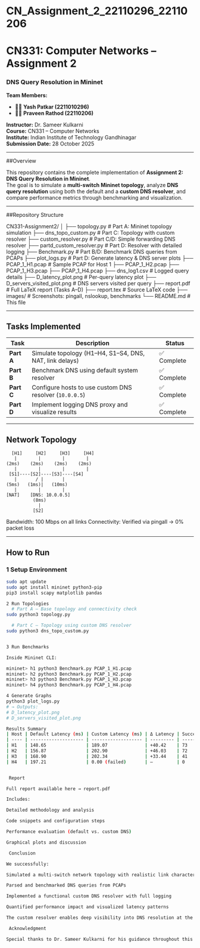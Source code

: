 # CN_Assignment_2_22110296_22110206
# CN331: Computer Networks – Assignment 2  
### **DNS Query Resolution in Mininet**

**Team Members:**  
- 🧑‍💻 **Yash Patkar (2211010296)**  
- 🧑‍💻 **Praveen Rathod (22110206)**  

**Instructor:** Dr. Sameer Kulkarni  
**Course:** CN331 – Computer Networks  
**Institute:** Indian Institute of Technology Gandhinagar  
**Submission Date:** 28 October 2025  

---

##Overview

This repository contains the complete implementation of **Assignment 2: DNS Query Resolution in Mininet**.  
The goal is to simulate a **multi-switch Mininet topology**, analyze **DNS query resolution** using both the default and a **custom DNS resolver**, and compare performance metrics through benchmarking and visualization.

---

##Repository Structure


CN331-Assignment2/
│
├── topology.py # Part A: Mininet topology simulation
├── dns_topo_custom.py # Part C: Topology with custom resolver
├── custom_resolver.py # Part C/D: Simple forwarding DNS resolver
├── partd_custom_resolver.py # Part D: Resolver with detailed logging
├── Benchmark.py # Part B/D: Benchmark DNS queries from PCAPs
├── plot_logs.py # Part D: Generate latency & DNS server plots
├── PCAP_1_H1.pcap # Sample PCAP for Host 1
├── PCAP_1_H2.pcap
├── PCAP_1_H3.pcap
├── PCAP_1_H4.pcap
├── dns_log1.csv # Logged query details
├── D_latency_plot.png # Per-query latency plot
├── D_servers_visited_plot.png # DNS servers visited per query
├── report.pdf # Full LaTeX report (Tasks A–D)
├── report.tex # Source LaTeX code
├── images/ # Screenshots: pingall, nslookup, benchmarks
└── README.md # This file


---

##  Tasks Implemented

| Task | Description | Status |
|------|-------------|--------|
| **Part A** | Simulate topology (H1–H4, S1–S4, DNS, NAT, link delays) | ✅ Complete |
| **Part B** | Benchmark DNS using default system resolver | ✅ Complete |
| **Part C** | Configure hosts to use custom DNS resolver (`10.0.0.5`) | ✅ Complete |
| **Part D** | Implement logging DNS proxy and visualize results | ✅ Complete |

---

##  Network Topology

      [H1]     [H2]     [H3]     [H4]
       |        |        |        |
    (2ms)    (2ms)    (2ms)    (2ms)
       |        |        |        |
     [S1]----[S2]----[S3]----[S4]
       |       / |       |
    (5ms)   (1ms)|   (10ms)
       |        |        |
    [NAT]    [DNS: 10.0.0.5]
              (8ms)
                |
              [S2]

Bandwidth: 100 Mbps on all links
Connectivity: Verified via pingall → 0% packet loss


---

##  How to Run

### **1️ Setup Environment**
```bash
sudo apt update
sudo apt install mininet python3-pip
pip3 install scapy matplotlib pandas

2️ Run Topologies
  # Part A – Base topology and connectivity check
sudo python3 topology.py

  # Part C – Topology using custom DNS resolver
sudo python3 dns_topo_custom.py


3️ Run Benchmarks

Inside Mininet CLI:

mininet> h1 python3 Benchmark.py PCAP_1_H1.pcap
mininet> h2 python3 Benchmark.py PCAP_1_H2.pcap
mininet> h3 python3 Benchmark.py PCAP_1_H3.pcap
mininet> h4 python3 Benchmark.py PCAP_1_H4.pcap

4️ Generate Graphs
python3 plot_logs.py
# → Outputs:
# D_latency_plot.png
# D_servers_visited_plot.png

Results Summary
| Host | Default Latency (ms) | Custom Latency (ms) | Δ Latency | Success Rate (%) |
| ---- | -------------------- | ------------------- | --------- | ---------------- |
| H1   | 148.65               | 189.07              | +40.42    | 73               |
| H2   | 156.87               | 202.90              | +46.03    | 72               |
| H3   | 168.90               | 202.34              | +33.44    | 41               |
| H4   | 197.21               | 0.00 (failed)       | —         | 0                |


 Report

Full report available here → report.pdf

Includes:

Detailed methodology and analysis

Code snippets and configuration steps

Performance evaluation (default vs. custom DNS)

Graphical plots and discussion

 Conclusion

We successfully:

Simulated a multi-switch network topology with realistic link characteristics

Parsed and benchmarked DNS queries from PCAPs

Implemented a functional custom DNS resolver with full logging

Quantified performance impact and visualized latency patterns

The custom resolver enables deep visibility into DNS resolution at the cost of ~40 ms added latency, offering valuable insight for debugging, security, and optimization.

 Acknowledgment

Special thanks to Dr. Sameer Kulkarni for his guidance throughout this course and assignment.
